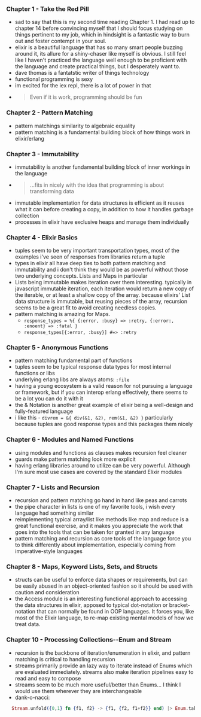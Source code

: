 ### Chapter 1 - Take the Red Pill
- sad to say that this is my second time reading Chapter 1. I had read up to chapter 14 before convincing myself that I should focus studying on things pertinent to my job, which in hindsight is a fantastic way to burn out and foster contempt in your soul.
- elixir is a beautiful language that has so many smart people buzzing around it, its allure for a shiny-chaser like myself is obvious. I still feel like I haven't practiced the language well enough to be proficient with the language and create practical things, but I desperately want to.
- dave thomas is a fantatstic writer of things technology
- functional programming is sexy
- im excited for the iex repl, there is a lot of power in that
- > Even if it is work, programming should be fun

### Chapter 2 - Pattern Matching
- pattern matchings similarity to algebraic equality
- pattern matching is a fundamental building block of how things work in elixir/erlang

### Chapter 3 - Immutability
- immutability is another fundamental building block of inner workings in the language
- > ...fits in nicely with the idea that programming is about transforming data
- immutable implementation for data structures is efficient as it reuses what it can before creating a copy, in addition to how it handles garbage collection
- processes in elixir have exclusive heaps and manage them individually

### Chapter 4 - Elixir Basics
- tuples seem to be very important transportation types, most of the examples i've seen of responses from libraries return a tuple
- types in elixir all have deep ties to both pattern matching and immutability and i don't think they would be as powerful without those two underlying concepts. Lists and Maps in particular
- Lists being immutable makes iteration over them interesting. typically in javascript immutable iteration, each iteration would return a new copy of the iterable, or at least a shallow copy of the array. because elixirs' List data structure is immutable, but reusing pieces of the array, recursion seems to be a great fit to avoid creating needless copies.
- pattern matching is amazing for Maps.
  - `response_types = %{ {:error, :busy} => :retry, {:error:, :enoent} => :fatal }`
  - `response_types[{:error, :busy}] #=> :retry`

### Chapter 5 - Anonymous Functions
- pattern matching fundamental part of functions
- tuples seem to be typical response data types for most internal functions or libs
- underlying erlang libs are always atoms: `:file`
- having a young ecosystem is a valid reason for not pursuing a language or framework, but if you can interop erlang effectively, there seems to be a lot you can do it with it
- the & Notation is another great example of elixir being a well-design and fully-featured language
- i like this - `divrem = &{ div(&1, &2), rem(&1, &2) }` particularly because tuples are good response types and this packages them nicely

### Chapter 6 - Modules and Named Functions
- using modules and functions as clauses makes recursion feel cleaner
- guards make pattern matching look more explicit
- having erlang libraries around to utilize can be very powerful. Although I'm sure most use cases are covered by the standard Elixir modules

### Chapter 7 - Lists and Recursion
- recursion and pattern matching go hand in hand like peas and carrots
- the pipe character in lists is one of my favorite tools, i wish every language had something similar
- reimplementing typical array/list like methods like map and reduce is a great functional exercise, and it makes you appreciate the work that goes into the tools that can be taken for granted in any language
- pattern matching and recursion as core tools of the language force you to think differently about implementation, especially coming from imperative-style languages

### Chapter 8 - Maps, Keyword Lists, Sets, and Structs
- structs can be useful to enforce data shapes or requirements, but can be easily abused in an object-oriented fashion so it should be used with caution and consideration
- the Access module is an interesting functional approach to accessing the data structures in elixir, apposed to typical dot-notation or bracket-notation that can normally be found in OOP languages. It forces you, like most of the Elixir language, to re-map existing mental models of how we treat data.

### Chapter 10 - Processing Collections--Enum and Stream
- recursion is the backbone of iteration/enumeration in elixir, and pattern matching is critical to handling recursion
- streams primarily provide an lazy way to iterate instead of Enums which are evaluated immediately. streams also make iteration pipelines easy to read and easy to compose
- streams seem to be much more useful/better than Enums... I think I would use them wherever they are interchangeable
- dank-o-nacci:
```elixir
  Stream.unfold({0,1} fn {f1, f2} -> {f1, {f2, f1+f2}} end) |> Enum.take(15)
```
